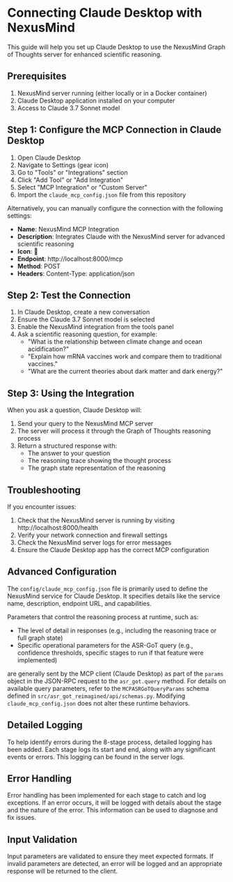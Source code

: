 # Connecting Claude Desktop with NexusMind

This guide will help you set up Claude Desktop to use the NexusMind Graph of Thoughts server for enhanced scientific reasoning.

## Prerequisites

1. NexusMind server running (either locally or in a Docker container)
2. Claude Desktop application installed on your computer
3. Access to Claude 3.7 Sonnet model

## Step 1: Configure the MCP Connection in Claude Desktop

1. Open Claude Desktop
2. Navigate to Settings (gear icon)
3. Go to "Tools" or "Integrations" section
4. Click "Add Tool" or "Add Integration" 
5. Select "MCP Integration" or "Custom Server"
6. Import the `claude_mcp_config.json` file from this repository

Alternatively, you can manually configure the connection with the following settings:

- **Name**: NexusMind MCP Integration
- **Description**: Integrates Claude with the NexusMind server for advanced scientific reasoning
- **Icon**: 🔬
- **Endpoint**: http://localhost:8000/mcp
- **Method**: POST
- **Headers**: Content-Type: application/json

## Step 2: Test the Connection

1. In Claude Desktop, create a new conversation
2. Ensure the Claude 3.7 Sonnet model is selected
3. Enable the NexusMind integration from the tools panel
4. Ask a scientific reasoning question, for example:
   - "What is the relationship between climate change and ocean acidification?"
   - "Explain how mRNA vaccines work and compare them to traditional vaccines."
   - "What are the current theories about dark matter and dark energy?"

## Step 3: Using the Integration

When you ask a question, Claude Desktop will:

1. Send your query to the NexusMind MCP server
2. The server will process it through the Graph of Thoughts reasoning process
3. Return a structured response with:
   - The answer to your question
   - The reasoning trace showing the thought process
   - The graph state representation of the reasoning

## Troubleshooting

If you encounter issues:

1. Check that the NexusMind server is running by visiting http://localhost:8000/health
2. Verify your network connection and firewall settings
3. Check the NexusMind server logs for error messages
4. Ensure the Claude Desktop app has the correct MCP configuration

## Advanced Configuration

The `config/claude_mcp_config.json` file is primarily used to define the NexusMind service for Claude Desktop. It specifies details like the service name, description, endpoint URL, and capabilities.

Parameters that control the reasoning process at runtime, such as:
- The level of detail in responses (e.g., including the reasoning trace or full graph state)
- Specific operational parameters for the ASR-GoT query (e.g., confidence thresholds, specific stages to run if that feature were implemented)

are generally sent by the MCP client (Claude Desktop) as part of the `params` object in the JSON-RPC request to the `asr_got.query` method. For details on available query parameters, refer to the `MCPASRGoTQueryParams` schema defined in `src/asr_got_reimagined/api/schemas.py`. Modifying `claude_mcp_config.json` does not alter these runtime behaviors.

## Detailed Logging

To help identify errors during the 8-stage process, detailed logging has been added. Each stage logs its start and end, along with any significant events or errors. This logging can be found in the server logs.

## Error Handling

Error handling has been implemented for each stage to catch and log exceptions. If an error occurs, it will be logged with details about the stage and the nature of the error. This information can be used to diagnose and fix issues.

## Input Validation

Input parameters are validated to ensure they meet expected formats. If invalid parameters are detected, an error will be logged and an appropriate response will be returned to the client.
